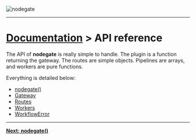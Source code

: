 ![nodegate](../images/logo-documentation.png)

---

# [Documentation](README.md) > API reference

The API of **nodegate** is really simple to handle. The plugin is a function returning the gateway.
The routes are simple objects. Pipelines are arrays, and workers are pure functions.

Everything is detailed below:

  - [nodegate()](api-reference-nodegate.md)
  - [Gateway](api-reference-gateway.md)
  - [Routes](api-reference-routes.md)
  - [Workers](api-reference-workers.md)
  - [WorkflowError](api-reference-pipelinerror.md)

---

**[Next: nodegate()](api-reference-nodegate.md)**
